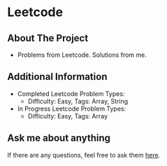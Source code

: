 # Leetcode

## About The Project
- Problems from Leetcode. Solutions from me.
## Additional Information
- Completed Leetcode Problem Types:
  - Difficulty: Easy, Tags: Array, String
- In Progress Leetcode Problem Types:
  - Difficulty: Easy, Tags: Array
## Ask me about anything
If there are any questions, feel free to ask them [here](https://github.com/ChibiKev/Leetcode/issues).